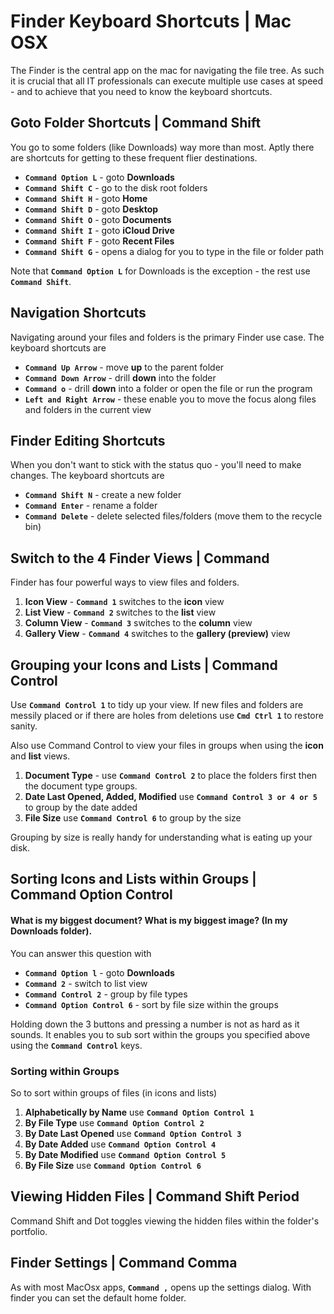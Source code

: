 
# Finder Keyboard Shortcuts | Mac OSX

The Finder is the central app on the mac for navigating the file tree. As such it is crucial that all IT professionals can execute multiple use cases at speed - and to achieve that you need to know the keyboard shortcuts.

## Goto Folder Shortcuts | Command Shift

You go to some folders (like Downloads) way more than most. Aptly there are shortcuts for getting to these frequent flier destinations.

- **`Command Option L`** - goto **Downloads**
- **`Command Shift C`** - go to the disk root folders
- **`Command Shift H`** - goto **Home**
- **`Command Shift D`** - goto **Desktop**
- **`Command Shift O`** - goto **Documents**
- **`Command Shift I`** - goto **iCloud Drive**
- **`Command Shift F`** - goto **Recent Files**
- **`Command Shift G`** - opens a dialog for you to type in the file or folder path

Note that **`Command Option L`** for Downloads is the exception - the rest use **`Command Shift`**.


## Navigation Shortcuts

Navigating around your files and folders is the primary Finder use case. The keyboard shortcuts are

- **`Command Up Arrow`** - move **up** to the parent folder
- **`Command Down Arrow`** - drill **down** into the folder
- **`Command o`** - drill **down** into a folder or open the file or run the program
- **`Left and Right Arrow`** - these enable you to move the focus along files and folders in the current view

## Finder Editing Shortcuts

When you don't want to stick with the status quo - you'll need to make changes. The keyboard shortcuts are

- **`Command Shift N`** - create a new folder
- **`Command Enter`** - rename a folder
- **`Command Delete`** - delete selected files/folders (move them to the recycle bin)


## Switch to the 4 Finder Views | Command <N>

Finder has four powerful ways to view files and folders.

1. **Icon View** - **`Command 1`** switches to the **icon** view
1. **List View** - **`Command 2`** switches to the **list** view
1. **Column View** - **`Command 3`** switches to the **column** view
1. **Gallery View** - **`Command 4`** switches to the **gallery (preview)** view

## Grouping your Icons and Lists | Command Control <N>

Use **`Command Control 1`** to tidy up your view. If new files and folders are messily placed or if there are holes from deletions use **`Cmd Ctrl 1`** to restore sanity.

Also use Command Control to view your files in groups when using the **icon** and **list** views.

1. **Document Type** - use **`Command Control 2`** to place  the folders first then the document type groups.
1. **Date Last Opened, Added, Modified** use **`Command Control 3 or 4 or 5`** to group by the date added
1. **File Size** use **`Command Control 6`** to group by the size

Grouping by size is really handy for understanding what is eating up your disk.

## Sorting Icons and Lists within Groups | Command Option Control <N>

#### What is my biggest document? What is my biggest image? (In my Downloads folder).

You can answer this question with

- **`Command Option l`** - goto **Downloads**
- **`Command 2`** - switch to list view
- **`Command Control 2`** - group by file types
- **`Command Option Control 6`** - sort by file size within the groups

Holding down the 3 buttons and pressing a number is not as hard as it sounds. It enables you to sub sort within the groups you specified above using the **`Command Control`** keys.

### Sorting within Groups

So to sort within groups of files (in icons and lists)

1. **Alphabetically by Name** use **`Command Option Control 1`**
1. **By File Type** use **`Command Option Control 2`**
1. **By Date Last Opened** use **`Command Option Control 3`**
1. **By Date Added** use **`Command Option Control 4`**
1. **By Date Modified** use **`Command Option Control 5`**
1. **By File Size** use **`Command Option Control 6`**

## Viewing Hidden Files | Command Shift Period

Command Shift and Dot toggles viewing the hidden files within the folder's portfolio.


## Finder Settings | Command Comma

As with most MacOsx apps, **`Command ,`** opens up the settings dialog. With finder you can set the default home folder.